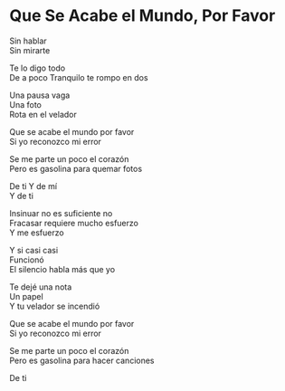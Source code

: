 # Que Se Acabe el Mundo, Por Favor  

Sin hablar  
Sin mirarte  

Te lo digo todo  
De a poco
Tranquilo te rompo en dos  

Una pausa vaga  
Una foto  
Rota en el velador  

Que se acabe el mundo por favor  
Si yo reconozco mi error  

Se me parte un poco el corazón  
Pero es gasolina para quemar fotos  

De ti
Y de mí  
Y de ti  

Insinuar no es suficiente no  
Fracasar requiere mucho esfuerzo  
Y me esfuerzo  

Y si casi casi  
Funcionó  
El silencio habla más que yo  

Te dejé una nota  
Un papel  
Y tu velador se incendió  

Que se acabe el mundo por favor  
Si yo reconozco mi error  

Se me parte un poco el corazón  
Pero es gasolina para hacer canciones  

De ti  
